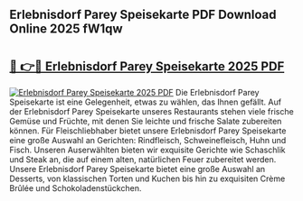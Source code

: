 ## Erlebnisdorf Parey Speisekarte PDF Download Online 2025 fW1qw

# <h2><a href="http://gc8chl0.nevu.top/?p=Erlebnisdorf+Parey+Speisekarte">🔗 👉🔴 Erlebnisdorf Parey Speisekarte 2025 PDF</a></h2>

[![Erlebnisdorf Parey Speisekarte 2025 PDF](https://i.imgur.com/dBaPXMq.png)](http://gc8chl0.nevu.top/?p=Erlebnisdorf+Parey+Speisekarte)
Die Erlebnisdorf Parey Speisekarte ist eine Gelegenheit, etwas zu wählen, das Ihnen gefällt. Auf der Erlebnisdorf Parey Speisekarte unseres Restaurants stehen viele frische Gemüse und Früchte, mit denen Sie leichte und frische Salate zubereiten können. Für Fleischliebhaber bietet unsere Erlebnisdorf Parey Speisekarte eine große Auswahl an Gerichten: Rindfleisch, Schweinefleisch, Huhn und Fisch. Unseren Auserwählten bieten wir exquisite Gerichte wie Schaschlik und Steak an, die auf einem alten, natürlichen Feuer zubereitet werden. Unsere Erlebnisdorf Parey Speisekarte bietet eine große Auswahl an Desserts, von klassischen Torten und Kuchen bis hin zu exquisiten Crème Brûlée und Schokoladenstückchen.
